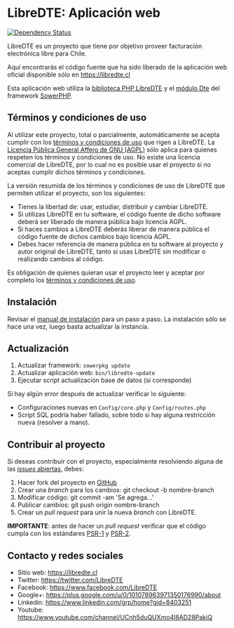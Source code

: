 LibreDTE: Aplicación web
========================

[![Dependency Status](https://www.versioneye.com/user/projects/56aab2d77e03c7003ba40ae9/badge.svg?style=flat)](https://www.versioneye.com/user/projects/56aab2d77e03c7003ba40ae9)

LibreDTE es un proyecto que tiene por objetivo proveer facturación electrónica
libre para Chile.

Aquí encontrarás el código fuente que ha sido liberado de la aplicación web
oficial disponible sólo en <https://libredte.cl>

Esta aplicación web utiliza la
[biblioteca PHP LibreDTE](https://github.com/LibreDTE/libredte-lib) y el
[módulo Dte](https://github.com/LibreDTE/libredte-sowerphp) del framework
[SowerPHP](http://sowerphp.org).

Términos y condiciones de uso
-----------------------------

Al utilizar este proyecto, total o parcialmente, automáticamente se acepta
cumplir con los [términos y condiciones de uso](https://wiki.libredte.cl/doku.php/terminos)
que rigen a LibreDTE. La [Licencia Pública General Affero de GNU (AGPL)](https://raw.githubusercontent.com/LibreDTE/libredte-lib/master/COPYING)
sólo aplica para quienes respeten los términos y condiciones de uso. No existe
una licencia comercial de LibreDTE, por lo cual no es posible usar el proyecto
si no aceptas cumplir dichos términos y condiciones.

La versión resumida de los términos y condiciones de uso de LibreDTE que
permiten utilizar el proyecto, son los siguientes:

- Tienes la libertad de: usar, estudiar, distribuir y cambiar LibreDTE.
- Si utilizas LibreDTE en tu software, el código fuente de dicho software deberá
  ser liberado de manera pública bajo licencia AGPL.
- Si haces cambios a LibreDTE deberás liberar de manera pública el código fuente
  de dichos cambios bajo licencia AGPL.
- Debes hacer referencia de manera pública en tu software al proyecto y autor
  original de LibreDTE, tanto si usas LibreDTE sin modificar o realizando
  cambios al código.

Es obligación de quienes quieran usar el proyecto leer y aceptar por completo
los [términos y condiciones de uso](https://wiki.libredte.cl/doku.php/terminos).

Instalación
-----------

Revisar el [manual de instalación](https://github.com/LibreDTE/libredte-webapp/blob/master/INSTALL.md)
para un paso a paso. La instalación sólo se hace una vez, luego basta actualizar la instancia.

Actualización
-------------

1. Actualizar framework: `sowerpkg update`
2. Actualizar aplicación web: `bin/libredte-update`
3. Ejecutar script actualización base de datos (si corresponde)

Si hay algún error después de actualizar verificar lo siguiente:

- Configuraciones nuevas en `Config/core.php` y `Config/routes.php`
- Script SQL podría haber fallado, sobre todo si hay alguna restricción nueva (resolver a mano).

Contribuir al proyecto
----------------------

Si deseas contribuir con el proyecto, especialmente resolviendo alguna de las
[*issues* abiertas](https://github.com/LibreDTE/libredte-webapp/issues), debes:

1. Hacer fork del proyecto en [GitHub](https://github.com/LibreDTE/libredte-webapp)
2. Crear una *branch* para los cambios: git checkout -b nombre-branch
3. Modificar código: git commit -am 'Se agrega...'
4. Publicar cambios: git push origin nombre-branch
5. Crear un *pull request* para unir la nueva *branch* con LibreDTE.

**IMPORTANTE**: antes de hacer un *pull request* verificar que el código
cumpla con los estándares [PSR-1](http://www.php-fig.org/psr/psr-1)
y [PSR-2](http://www.php-fig.org/psr/psr-2).

Contacto y redes sociales
-------------------------

- Sitio web: <https://libredte.cl>
- Twitter: <https://twitter.com/LibreDTE>
- Facebook: <https://www.facebook.com/LibreDTE>
- Google+: <https://plus.google.com/u/0/101078963971350176990/about>
- Linkedin: <https://www.linkedin.com/grp/home?gid=8403251>
- Youtube: <https://www.youtube.com/channel/UCnh5duQUXmo4l8AD28PakiQ>
